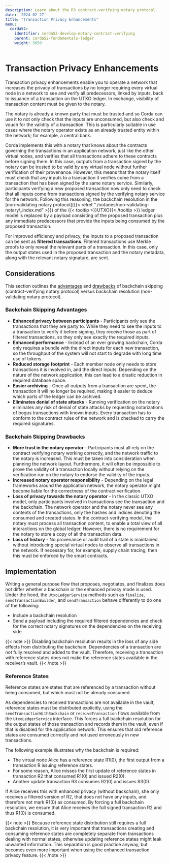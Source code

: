 ```yaml
---
description: Learn about the R3 contract-verifying notary protocol.
date: '2024-02-27'
title: "Transaction Privacy Enhancements"
menu:
  corda52:
    identifier: corda52-develop-notary-contract-verifying
    parent: corda52-fundamentals-ledger
    weight: 5050
---
```


# Transaction Privacy Enhancements

Transaction privacy enhancements enable you to operate a network that increases the privacy of transactions by no longer requiring every virtual node in a network to see and verify all predecessors, linked by inputs, back to issuance of a transaction on the UTXO ledger. In exchange, visibility of transaction content must be given to the notary.

The notary is already a known party that must be trusted and so Corda can use it to not only check that the inputs are unconsumed, but also check and vouch for the validity of a transaction.
This is particularly suitable in use cases where the notary operator exists as an already trusted entity within the network; for example, a central bank.

Corda implements this with a notary that knows about the contracts governing the transactions in an application network, just like the other virtual nodes, and verifies that all transactions adhere to these contracts before signing them.
In this case, outputs from a transaction signed by the notary can be trusted to be valid by any virtual node without further verification of their provenance.
However, this means that the notary itself must check that any inputs to a transaction it verifies come from a transaction that has been signed by the same notary service.
Similarly, participants verifying a new proposed transaction now only need to check that all inputs come from transactions signed by the verifying notary service for the network.
Following this reasoning, the backchain resolution in the [non-validating notary protocol]({{< relref "./notaries/non-validating-notary/_index.md" >}}) of the {{< tooltip >}}UTXO{{< /tooltip >}} ledger model is replaced by a payload consisting of the proposed transaction plus any immediate predecessors that provide the inputs being consumed by the proposed transaction.

For improved efficiency and privacy, the inputs to a proposed transaction can be sent as **filtered transactions**. Filtered transactions use Merkle proofs to only reveal the relevant parts of a transaction. In this case, only the output states used in the proposed transaction and the notary metadata, along with the relevant notary signature, are sent.

## Considerations

This section outlines the [advantages](#backchain-skipping-advantages) and [drawbacks](#backchain-skipping-drawbacks) of backchain skipping (contract-verifying notary protocol) versus backchain resolution (non-validating notary protocol).

### Backchain Skipping Advantages

* **Enhanced privacy between participants**  - Participants only see the transactions that they are party to. While they need to see the inputs to a transaction to verify it before signing, they receive those as part of filtered transactions, so they only see exactly the required inputs.
* **Enhanced performance** - Instead of an ever growing backchain, Corda only requires a bundle with the direct inputs for each new transaction, so the throughput of the system will not start to degrade with long time use of tokens.
* **Reduced storage footprint** - Each member node only needs to store transactions it is involved in, and the direct inputs. Depending on the nature of the network application, this can lead to a drastic reduction in required database space.
* **Easier archiving** - Once all outputs from a transaction are spent, the transaction it will no longer be required, making it easier to deduce which parts of the ledger can be archived.
* **Eliminates denial of state attacks** - Running verification on the notary eliminates any risk of denial of state attacks by requesting notarizations of bogus transactions with known inputs. Every transaction has to conform to the contract rules of the network and is checked to carry the required signatures.

### Backchain Skipping Drawbacks

* **More trust in the notary operator** - Participants must all rely on the contract verifying notary working correctly, and the network traffic to the notary is increased. This must be taken into consideration when planning the network layout.
Furthermore, it will often be impossible to prove the validity of a transaction locally without relying on the verification run on the notary to endorse the validity of the inputs.
* **Increased notary operator responsibility** - Depending on the legal frameworks around the application network, the notary operator might become liable for the correctness of the contract verification.
* **Loss of privacy towards the notary operator** - In the classic UTXO model, only participants involved in transactions see the transaction and the backchain. The network operator and the notary never see any contents of the transactions, only the hashes and indices denoting the consumed and created states. In the contract-verifying model, the notary must process all transaction content, to enable a total view of all interactions on the global ledger. However, there is no requirement for the notary to store a copy of all the transaction data.
* **Loss of history** - No provenance or audit trail of a state is maintained without introducing special virtual nodes to observe all transactions in the network. If necessary for, for example, supply chain tracing, then this must be enforced by the smart contracts.

## Implementation

Writing a general purpose flow that proposes, negotiates, and finalizes does not differ whether a backchain or the enhanced privacy mode is used. Under the hood, the `UtxoLedgerService` methods such as `finalize`, `sendTransactionBuilder`, and `sendTransaction` behave differently to do one of the following:

* Include a backchain resolution
* Send a payload including the required filtered dependencies and check for the correct notary signatures on the dependencies on the receiving side

{{< note >}}
Disabling backchain resolution results in the loss of any side effects from distributing the backchain. Dependencies of a transaction are not fully resolved and added to the vault. Therefore, receiving a transaction with reference states does not make the reference states available in the receiver’s vault.
{{< /note >}}

### Reference States

Reference states are states that are referenced by a transaction without being consumed, but which must not be already consumed.

As dependencies to received transactions are not available in the vault, reference states must be distributed explicitly, using the `sendTransactionWithBackchain` or `receiveTransaction` flows available from the `UtxoLedgerService` interface. This forces a full backchain resolution for the output states of those transaction and records them in the vault, even if that is disabled for the application network. This ensures that old reference states are consumed correctly and not used erroneously in new transactions.

The following example illustrates why the backchain is required:

* The virtual node Alice has a reference state R1(0), the first output from a transaction R issuing reference states.
* For some reason, Alice misses the first update of reference states in transaction R2 that consumed R1(0) and issued R2(0).
* Another update transaction R3 consumes R2(0) and issues R3(0).

If Alice receives this with enhanced privacy (without backchain), she only receives a filtered version of R2, that does not have any inputs, and therefore not mark R1(0) as consumed.
By forcing a full backchain resolution, we ensure that Alice receives the full signed transaction R2 and thus R1(0) is consumed.

{{< note >}}
Because reference state distribution still requires a full backchain resolution, it is very important that transactions creating and consuming reference states are completely separate from transactions dealing with normal states, otherwise updating reference states might leak unwanted information.
This separation is good practice anyway, but becomes even more important when using the enhanced transaction privacy feature.
{{< /note >}}
